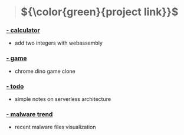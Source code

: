 > # ${\color{green}{project link}}$

<!-- [![](/​/1.png)](https://lignah.me/web_assembly) -->
### [- calculator](https://lignah.me/web_assembly)
- add two integers with webassembly
### [- game](https://lignah.me/game-cactus_jumping)
- chrome dino game clone
### [- todo](https://lignah.me/todo)
- simple notes on serverless architecture
### [- malware trend](https://lignah.me/malware_trend)
- recent malware files visualization
